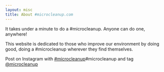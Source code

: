 ```yaml
---
layout: misc
title: About #microcleanup.com
---
```


It takes under a minute to do a #microcleanup. Anyone can do one, anywhere!

This website is dedicated to those who improve our environment by doing good, doing a #microcleanup wherever they find themselves.

Post on Instagram with [#microcleanup](https://www.instagram.com/explore/tags/microcleanup/)#microcleanup and tag [@microcleanup](https://www.instagram.com/microcleanup/)
